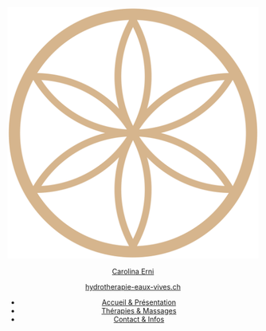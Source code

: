 <header class="header">
    <div class="nav-container">
        <a class="logo" href="#accueil" data-section="accueil">
            <div class="logo-img">
                <img src="./favicon.svg" alt="Logo cabinet Carolina Erni">
            </div>
            <div class="logo-text">
                <p>Carolina Erni</p>
                <p>hydrotherapie-eaux-vives.ch</p>
            </div>
        </a>
        <nav>
            <ul class="nav-menu">
                <li class="nav-item">
                    <a class="nav-link" href="#accueil" data-section="accueil">Accueil & Présentation</a>
                </li>
                <li class="nav-item">
                    <a class="nav-link" href="#therapies-massages" data-section="therapies-massages">Thérapies & Massages</a>
                </li>
                <li class="nav-item">
                    <a class="nav-link" href="#contact-infos" data-section="contact-infos">Contact & Infos</a>
                </li>
            </ul>
            <div class="mobile-menu-btn">
                <span></span>
                <span></span>
                <span></span>
            </div>
        </nav>
    </div>
</header>
